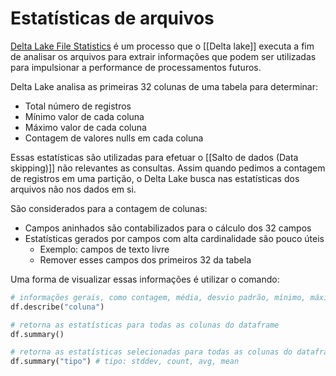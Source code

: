 # Estatísticas de arquivos

[Delta Lake File Statistics](https://docs.databricks.com/pt/delta/data-skipping.html#specify-delta-statistics-columns) é um processo que o [[Delta lake]] executa a fim de analisar os arquivos para extrair informações que podem ser utilizadas para impulsionar a performance de processamentos futuros.

Delta Lake analisa as primeiras 32 colunas de uma tabela para determinar:

- Total número de registros
- Mínimo valor de cada coluna
- Máximo valor de cada coluna
- Contagem de valores nulls em cada coluna

Essas estatísticas são utilizadas para efetuar o [[Salto de dados (Data skipping)]] não relevantes as consultas. Assim quando pedimos a contagem de registros em uma partição, o Delta Lake busca nas estatísticas dos arquivos não nos dados em si.

São considerados para a contagem de colunas:

- Campos aninhados são contabilizados para o cálculo dos 32 campos
- Estatísticas gerados por campos com alta cardinalidade são pouco úteis
	- Exemplo: campos de texto livre
	- Remover esses campos dos primeiros 32 da tabela

Uma forma de visualizar essas informações é utilizar o comando:

```py
# informações gerais, como contagem, média, desvio padrão, mínimo, máximo
df.describe("coluna") 

# retorna as estatísticas para todas as colunas do dataframe
df.summary()

# retorna as estatísticas selecionadas para todas as colunas do dataframe
df.summary("tipo") # tipo: stddev, count, avg, mean
```

